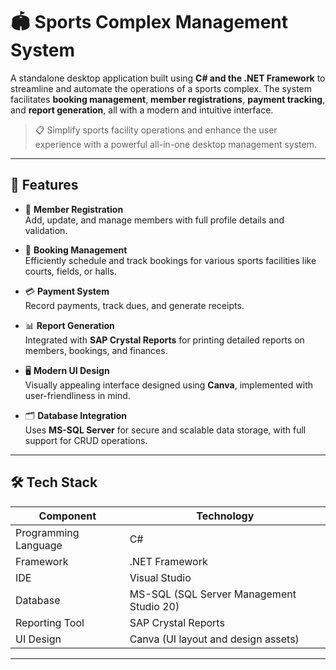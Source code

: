 # 🏟️ Sports Complex Management System

A standalone desktop application built using **C# and the .NET Framework** to streamline and automate the operations of a sports complex. The system facilitates **booking management**, **member registrations**, **payment tracking**, and **report generation**, all with a modern and intuitive interface.

> 📋 Simplify sports facility operations and enhance the user experience with a powerful all-in-one desktop management system.

---

## 📌 Features

- 🧾 **Member Registration**  
  Add, update, and manage members with full profile details and validation.

- 📅 **Booking Management**  
  Efficiently schedule and track bookings for various sports facilities like courts, fields, or halls.

- 💳 **Payment System**  
  Record payments, track dues, and generate receipts.

- 📊 **Report Generation**  
  Integrated with **SAP Crystal Reports** for printing detailed reports on members, bookings, and finances.

- 🖥️ **Modern UI Design**  
  Visually appealing interface designed using **Canva**, implemented with user-friendliness in mind.

- 🗂️ **Database Integration**  
  Uses **MS-SQL Server** for secure and scalable data storage, with full support for CRUD operations.

---

## 🛠️ Tech Stack

| Component            | Technology                         |
|----------------------|-------------------------------------|
| Programming Language | C#                                  |
| Framework            | .NET Framework                     |
| IDE                  | Visual Studio                      |
| Database             | MS-SQL (SQL Server Management Studio 20) |
| Reporting Tool       | SAP Crystal Reports                |
| UI Design            | Canva (UI layout and design assets)|

---




